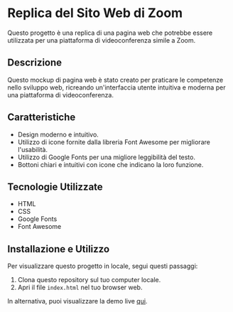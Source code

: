 # Replica del Sito Web di Zoom

Questo progetto è una replica di una pagina web che potrebbe essere utilizzata per una piattaforma di videoconferenza simile a Zoom.

## Descrizione

Questo mockup di pagina web è stato creato per praticare le competenze nello sviluppo web, ricreando un'interfaccia utente intuitiva e moderna per una piattaforma di videoconferenza.

## Caratteristiche

- Design moderno e intuitivo.
- Utilizzo di icone fornite dalla libreria Font Awesome per migliorare l'usabilità.
- Utilizzo di Google Fonts per una migliore leggibilità del testo.
- Bottoni chiari e intuitivi con icone che indicano la loro funzione.

## Tecnologie Utilizzate

- HTML
- CSS
- Google Fonts
- Font Awesome

## Installazione e Utilizzo

Per visualizzare questo progetto in locale, segui questi passaggi:

1. Clona questo repository sul tuo computer locale.
2. Apri il file `index.html` nel tuo browser web.

In alternativa, puoi visualizzare la demo live [qui](https://caldatoluca.github.io./zoom/).
